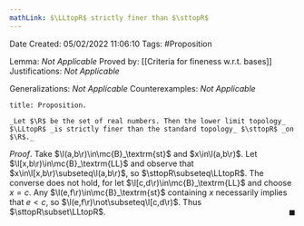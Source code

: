```yaml
---
mathLink: $\LLtopR$ strictly finer than $\sttopR$
---
```


<div class="topSpace"></div>

Date Created: 05/02/2022 11:06:10
Tags: #Proposition

Lemma: _Not Applicable_
Proved by: [[Criteria for fineness w.r.t. bases]]
Justifications: _Not Applicable_

Generalizations: _Not Applicable_
Counterexamples: _Not Applicable_

``` ad-Proposition
title: Proposition.

_Let $\R$ be the set of real numbers. Then the lower limit topology_ $\LLtopR$ _is strictly finer than the standard topology_ $\sttopR$ _on $\R$._

```

_Proof_. Take $\l(a,b\r)\in\mc{B}_\textrm{st}$ and $x\in\l(a,b\r)$. Let $\l[x,b\r)\in\mc{B}_\textrm{LL}$ and observe that $x\in\l[x,b\r)\subseteq\l(a,b\r)$, so $\sttopR\subseteq\LLtopR$. The converse does not hold, for let $\l[c,d\r)\in\mc{B}_\textrm{LL}$ and choose $x=c$. Any $\l(e,f\r)\in\mc{B}_\textrm{st}$ containing $x$ necessarily implies that $e<c$, so $\l(e,f\r)\not\subseteq\l[c,d\r)$. Thus $\sttopR\subset\LLtopR$.<span style="float:right;">$\blacksquare$</span>
